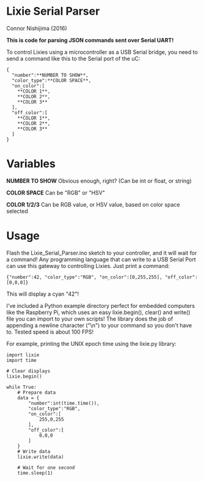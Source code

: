 # Lixie Serial Parser
Connor Nishijima (2016)

**This is code for parsing JSON commands sent over Serial UART!**

To control Lixies using a microcontroller as a USB Serial bridge, you need to send a command like this to the Serial port of the uC:

    {
      "number":**NUMBER TO SHOW**,
      "color_type":**COLOR SPACE**,
      "on_color":[
        **COLOR 1**,
        **COLOR 2**,
        **COLOR 3**
      ],
      "off_color":[
        **COLOR 1**,
        **COLOR 2**,
        **COLOR 3**
      ]
    }
    
# Variables

**NUMBER TO SHOW** Obvious enough, right? (Can be int or float, or string)

**COLOR SPACE** Can be "RGB" or "HSV"

**COLOR 1/2/3** Can be RGB value, or HSV value, based on color space selected

# Usage

Flash the Lixie_Serial_Parser.ino sketch to your controller, and it will wait for a command!
Any programming language that can write to a USB Serial Port can use this gateway to controlling Lixies. Just print a command:

    {"number":42, "color_type":"RGB", "on_color":[0,255,255], "off_color":[0,0,0]}

This will display a cyan "42"!

I've included a Python example directory perfect for embedded computers like the Raspberry Pi, which uses an easy lixie.begin(), 
clear() and write() file you can import to your own scripts! The library does the job of appending a newline character ("\n") to your
command so you don't have to. Tested speed is about 100 FPS!

For example, printing the UNIX epoch time using the lixie.py library:

    import lixie
    import time
    
    # Clear displays
    lixie.begin()
    
    while True:
        # Prepare data
        data = {
            "number":int(time.time()),
            "color_type":"RGB",
            "on_color":[
                255,0,255
            ],
            "off_color":[
                0,0,0
            ]
        }
        # Write data
        lixie.write(data)
        
        # Wait for one second
        time.sleep(1)
